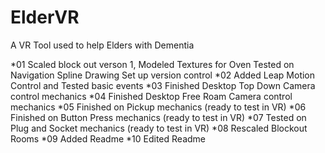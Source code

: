 # ElderVR
A VR Tool used to help Elders with Dementia

*01 Scaled block out verson 1, 
	Modeled Textures for Oven
	Tested on Navigation Spline Drawing
	Set up version control
*02 Added Leap Motion Control and Tested basic events
*03 Finished Desktop Top Down Camera control mechanics
*04 Finished Desktop Free Roam Camera control mechanics
*05 Finished on Pickup mechanics (ready to test in VR)
*06 Finished on Button Press mechanics (ready to test in VR)
*07 Tested on Plug and Socket mechanics (ready to test in VR)
*08 Rescaled Blockout Rooms
*09 Added Readme
*10 Edited Readme
